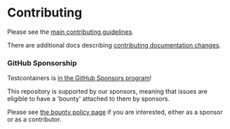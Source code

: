 # Contributing

Please see the [main contributing guidelines](./docs/contributing.md).

There are additional docs describing [contributing documentation changes](./docs/contributing.md).

### GitHub Sponsorship

Testcontainers is [in the GitHub Sponsors program](https://github.com/sponsors/testcontainers)!

This repository is supported by our sponsors, meaning that issues are eligible to have a 'bounty' attached to them by sponsors.

Please see [the bounty policy page](https://golang.testcontainers.org/bounty) if you are interested, either as a sponsor or as a contributor.
